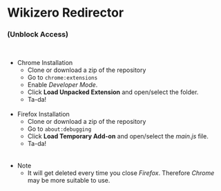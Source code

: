 # Wikizero Redirector
### (Unblock Access)
<br/>

* Chrome Installation
  * Clone or download a zip of the repository
  * Go to `chrome:extensions`
  * Enable *Developer Mode*.
  * Click **Load Unpacked Extension** and open/select the folder.
  * Ta-da!
  <br/><br/>
* Firefox Installation
  * Clone or download a zip of the repository
  * Go to `about:debugging`
  * Click **Load Temporary Add-on** and open/select the *main.js* file.
  * Ta-da!
  <br/><br/><br/>
* Note
  * It will get deleted every time you close *Firefox*. Therefore *Chrome* may be more suitable to use.
